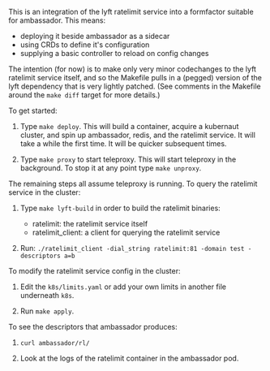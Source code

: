 This is an integration of the lyft ratelimit service into a formfactor
suitable for ambassador. This means:

 - deploying it beside ambassador as a sidecar
 - using CRDs to define it's configuration
 - supplying a basic controller to reload on config changes

The intention (for now) is to make only very minor codechanges to the
lyft ratelimit service itself, and so the Makefile pulls in a (pegged)
version of the lyft dependency that is very lightly patched. (See
comments in the Makefile around the `make diff` target for more
details.)

To get started:

1. Type `make deploy`. This will build a container, acquire a
   kubernaut cluster, and spin up ambassador, redis, and the ratelimit
   service. It will take a while the first time. It will be quicker
   subsequent times.

2. Type `make proxy` to start teleproxy. This will start teleproxy in
   the background. To stop it at any point type `make unproxy`.

The remaining steps all assume teleproxy is running. To query the
ratelimit service in the cluster:

1. Type `make lyft-build` in order to build the ratelimit binaries:

   - ratelimit: the ratelimit service itself
   - ratelimit_client: a client for querying the ratelimit service

2. Run: `./ratelimit_client -dial_string ratelimit:81 -domain test -descriptors a=b`

To modify the ratelimit service config in the cluster:

1. Edit the `k8s/limits.yaml` or add your own limits in another file
   underneath `k8s`.

2. Run `make apply`.

To see the descriptors that ambassador produces:

1. `curl ambassador/rl/`

2. Look at the logs of the ratelimit container in the ambassador pod.
